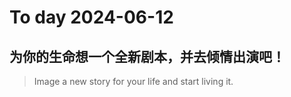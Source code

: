 
# To day 2024-06-12


## 为你的生命想一个全新剧本，并去倾情出演吧！
> Image a new story for your life and start living it. 

    